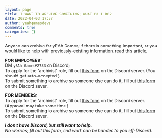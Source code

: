 ```yaml
---
layout: page
title: I WANT TO ARCHIVE SOMETHING; WHAT DO I DO?
date: 2022-04-03 17:57
author: yeahgamesdevs
comments: true
categories: []
---
```

<!-- wp:paragraph -->
<p>Anyone can archive for yEAh Games; if there is something important, or you would like to help with previously-existing information, read this article.</p>
<!-- /wp:paragraph -->

<!-- wp:paragraph -->
<p><strong>FOR EMPLOYEES:</strong><br>DM <code>yEAh Games#2733</code> on Discord;<br>To apply for the 'archivist' role, fill out <a href="https://discord.com/channels/887052880782176266/960292492652216391">this form</a> on the Discord server. (You should get auto-accepted.)<br>To submit something to archive so someone else can do it, fill out <a href="https://discord.com/channels/887052880782176266/960292875235635251">this form</a> on the Discord sever.</p>
<!-- /wp:paragraph -->

<!-- wp:paragraph -->
<p><strong>FOR MEMBERS:</strong><br>To apply for the 'archivist' role, fill out <a href="https://discord.com/channels/887052880782176266/960292492652216391">this form</a> on the Discord server. (Approval may take some time.)<br>To submit something to archive so someone else can do it, fill out <a href="https://discord.com/channels/887052880782176266/960292875235635251">this form</a> on the Discord sever.</p>
<!-- /wp:paragraph -->

<!-- wp:paragraph -->
<p><em><strong>I don't have Discord, but still want to help.</strong></em><br><em>No worries; fill out this form, and work can be handed to you off-Discord.</em></p>
<!-- /wp:paragraph -->

<!-- wp:jetpack/contact-form {"subject":"A new registration from your website","to":"yeahgamesdevs@gmail.com"} -->
<div class="wp-block-jetpack-contact-form"><!-- wp:jetpack/field-name {"required":true} /-->

<!-- wp:jetpack/field-textarea {"label":"How can we contact you?","required":true} /-->

<!-- wp:jetpack/button {"element":"button","text":"\u003cstrong\u003eSEND\u003c/strong\u003e","textColor":"luminous-vivid-amber","borderRadius":18} /--></div>
<!-- /wp:jetpack/contact-form -->
